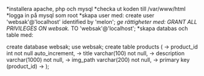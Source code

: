 *installera apache, php och mysql
*checka ut koden till /var/www/html
*logga in på mysql som root
*skapa user med: create user 'websak'@'localhost' identified by 'melon';
*ge rättigheter med: GRANT ALL PRIVILEGES ON websak.* TO 'websak'@'localhost'; 
*skapa databas och table med: 

create database websak;
use websak;
create table products (
    -> product_id int not null auto_increment,
    -> title varchar(100) not null,
    -> description varchar(1000) not null,
    -> img_path varchar(200) not null,
    -> primary key (product_id)
    -> );
